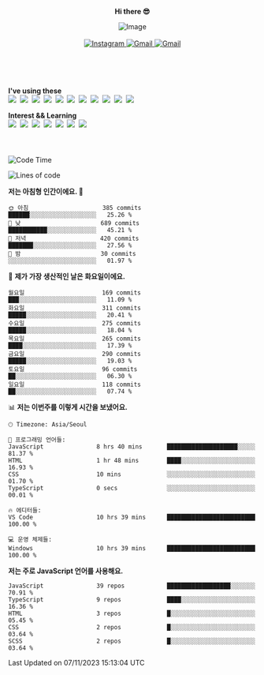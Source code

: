 <p align="center">
  <strong>Hi there 😎</strong>
</p>
<p align="center">
 <img src="https://github.com/newri0807/newri0807/assets/51315988/4a6fb530-b6e7-4156-ae8c-bd620836a7cc" alt="Image" align="center"/>
  <br/>
  <br/>
  <a href="https://www.instagram.com/_nm.87/">
    <img src="https://img.shields.io/badge/-Instagram-dd2a7b?style=flat-squaree&logo=instagram&logoColor=white" alt="Instagram" />
  </a>
  <a href="mailto:newri0807@gmail.com">
    <img src="https://img.shields.io/badge/-Gmail-d14836?style=flat-squaree&logo=Gmail&logoColor=white" alt="Gmail" />
  </a>
  <a href="https://twitter.com/Irwen215">
    <img src="https://img.shields.io/badge/Twitter-1DA1F2?style=flat-squaree&logo=twitter&logoColor=white" alt="Gmail" />
  </a>  
</p>

 
 
</p>
<br/>
<br/>
<br/>
<p align="left">
  <strong>I've using these </strong>
  <br/>
  <img src="https://img.shields.io/badge/Html5-E34F26?style=flat-square&logo=html5&logoColor=white"/></a>&nbsp 
  <img src="https://img.shields.io/badge/css-1572B6?style=flat-square&logo=css3&logoColor=white"/></a>&nbsp 
  <img src="https://img.shields.io/badge/Bootstrap-7952B3?style=flat-square&logo=Bootstrap&logoColor=white"/></a>&nbsp 
  <img src="https://img.shields.io/badge/Tailwind CSS-06B6D4?style=flat-square&amp;logo=Tailwind CSS&amp;logoColor=white"></a>&nbsp 
  <img src="https://img.shields.io/badge/Javascript-ffb13b?style=flat-square&logo=javascript&logoColor=white"/></a>&nbsp 
  <img src="https://img.shields.io/badge/jquery-0769AD?style=flat-square&logo=jquery&logoColor=white"/></a>&nbsp 
  <img src="https://img.shields.io/badge/C Sharp-239120?style=flat-square&logo=C Sharp&logoColor=white"/></a>&nbsp 
  <img src="https://img.shields.io/badge/.NET-512BD4?style=flat-square&logo=.NET&logoColor=white"/></a>&nbsp 
  <img src="https://img.shields.io/badge/MicrosoftSQLServer-CC2927?style=flat-square&logo=microsoft&logoColor=white"/></a>&nbsp
  <img src="https://img.shields.io/badge/Firebase-FFCA28?style=flat-square&logo=firebase&logoColor=white"/></a>&nbsp 
  <img src="https://img.shields.io/badge/react-61DAFB?style=flat-square&logo=react&logoColor=white"/></a>&nbsp  
</p>

<p align="left">
  <strong>Interest && Learning</strong>
  <br/>
  <img src="https://img.shields.io/badge/TypeScript-3178C6?style=flat-square&logo=TypeScript&logoColor=white"/>&nbsp 
  <img src="https://img.shields.io/badge/Next.js-000000?style=flat-square&logo=Next.js&logoColor=white"/></a>&nbsp  
  <img src="https://img.shields.io/badge/Node.js-339933?style=flat-square&logo=node.js&logoColor=white"/></a>&nbsp 
  <img src="https://img.shields.io/badge/nestjs-E0234E?style=flat-square&logo=nestjs&logoColor=white"/></a>&nbsp 
  <img src="https://img.shields.io/badge/MySQL-4479A1?style=flat-square&logo=MySQL&logoColor=white"/></a>&nbsp 
  <img src="https://img.shields.io/badge/Java-007396?style=flat-square&logo=Java&logoColor=white"/></a>&nbsp
  <img src="https://img.shields.io/badge/Sass-CC6699?style=flat-square&logo=Sass&logoColor=white"/></a>&nbsp 
</p>

&nbsp;
&nbsp;
###

<!--START_SECTION:waka-->
![Code Time](http://img.shields.io/badge/Code%20Time-527%20hrs%2024%20mins-blue)

![Lines of code](https://img.shields.io/badge/%EC%A0%80%EB%8A%94%20%EC%97%AC%ED%83%9C%EA%B9%8C%EC%A7%80%20-1.5%20million%20%EC%A4%84%EC%9D%98%20%EC%BD%94%EB%93%9C%EB%A5%BC%20%EC%9E%91%EC%84%B1%ED%96%88%EC%96%B4%EC%9A%94.-blue)

**저는 아침형 인간이에요. 🐤** 

```text
🌞 아침                     385 commits         ██████░░░░░░░░░░░░░░░░░░░   25.26 % 
🌆 낮　                     689 commits         ███████████░░░░░░░░░░░░░░   45.21 % 
🌃 저녁                     420 commits         ███████░░░░░░░░░░░░░░░░░░   27.56 % 
🌙 밤　                     30 commits          ░░░░░░░░░░░░░░░░░░░░░░░░░   01.97 % 
```
📅 **제가 가장 생산적인 날은 화요일이에요.** 

```text
월요일                      169 commits         ███░░░░░░░░░░░░░░░░░░░░░░   11.09 % 
화요일                      311 commits         █████░░░░░░░░░░░░░░░░░░░░   20.41 % 
수요일                      275 commits         █████░░░░░░░░░░░░░░░░░░░░   18.04 % 
목요일                      265 commits         ████░░░░░░░░░░░░░░░░░░░░░   17.39 % 
금요일                      290 commits         █████░░░░░░░░░░░░░░░░░░░░   19.03 % 
토요일                      96 commits          ██░░░░░░░░░░░░░░░░░░░░░░░   06.30 % 
일요일                      118 commits         ██░░░░░░░░░░░░░░░░░░░░░░░   07.74 % 
```


📊 **저는 이번주를 이렇게 시간을 보냈어요.** 

```text
🕑︎ Timezone: Asia/Seoul

💬 프로그래밍 언어들: 
JavaScript               8 hrs 40 mins       ████████████████████░░░░░   81.37 % 
HTML                     1 hr 48 mins        ████░░░░░░░░░░░░░░░░░░░░░   16.93 % 
CSS                      10 mins             ░░░░░░░░░░░░░░░░░░░░░░░░░   01.70 % 
TypeScript               0 secs              ░░░░░░░░░░░░░░░░░░░░░░░░░   00.01 % 

🔥 에디터들: 
VS Code                  10 hrs 39 mins      █████████████████████████   100.00 % 

💻 운영 체제들: 
Windows                  10 hrs 39 mins      █████████████████████████   100.00 % 
```

**저는 주로 JavaScript 언어를 사용해요.** 

```text
JavaScript               39 repos            ██████████████████░░░░░░░   70.91 % 
TypeScript               9 repos             ████░░░░░░░░░░░░░░░░░░░░░   16.36 % 
HTML                     3 repos             █░░░░░░░░░░░░░░░░░░░░░░░░   05.45 % 
CSS                      2 repos             █░░░░░░░░░░░░░░░░░░░░░░░░   03.64 % 
SCSS                     2 repos             █░░░░░░░░░░░░░░░░░░░░░░░░   03.64 % 
```




 Last Updated on 07/11/2023 15:13:04 UTC
<!--END_SECTION:waka-->
